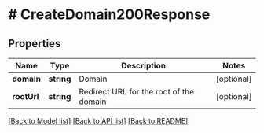 # # CreateDomain200Response

## Properties

Name | Type | Description | Notes
------------ | ------------- | ------------- | -------------
**domain** | **string** | Domain | [optional]
**rootUrl** | **string** | Redirect URL for the root of the domain | [optional]

[[Back to Model list]](../../README.md#models) [[Back to API list]](../../README.md#endpoints) [[Back to README]](../../README.md)

